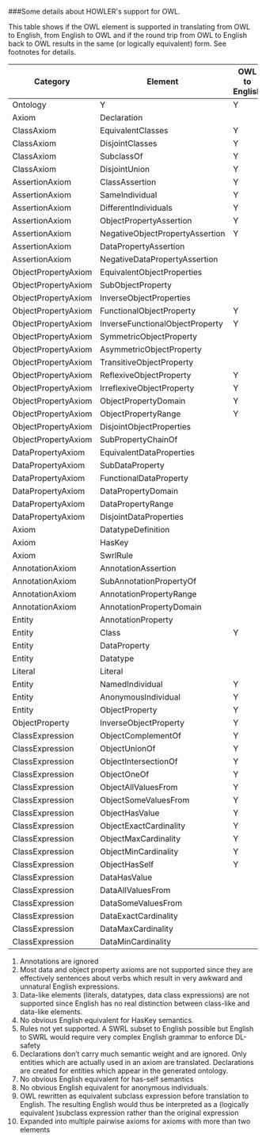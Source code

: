 
###Some details about HOWLER's support for OWL.


This table shows if the OWL element is supported in translating from OWL to English, from English to OWL and if the round trip from OWL to English back to OWL results in the same (or logically equivalent) form. See footnotes for details.

 

Category|Element|OWL to English|English to OWL|Round trip Equivalent|Foot Notes
--------|-------|--------------|--------------|-----------|-----
 |Ontology|Y|Y|Y|
Axiom|Declaration||Y||6
ClassAxiom|EquivalentClasses|Y|Y|Y|10
ClassAxiom|DisjointClasses|Y|Y|Y|10
ClassAxiom|SubclassOf|Y|Y|Y|
ClassAxiom|DisjointUnion|Y|Y|Y|
AssertionAxiom|ClassAssertion|Y|Y|Y|
AssertionAxiom|SameIndividual|Y|Y|Y|10
AssertionAxiom|DifferentIndividuals|Y|Y|Y|10
AssertionAxiom|ObjectPropertyAssertion|Y|Y|Y|
AssertionAxiom|NegativeObjectPropertyAssertion|Y|Y|Y|
AssertionAxiom|DataPropertyAssertion||||3
AssertionAxiom|NegativeDataPropertyAssertion||||3
ObjectPropertyAxiom|EquivalentObjectProperties||||2
ObjectPropertyAxiom|SubObjectProperty||||2
ObjectPropertyAxiom|InverseObjectProperties||Y||2
ObjectPropertyAxiom|FunctionalObjectProperty|Y|||2,9
ObjectPropertyAxiom|InverseFunctionalObjectProperty|Y|||2,9
ObjectPropertyAxiom|SymmetricObjectProperty||||2
ObjectPropertyAxiom|AsymmetricObjectProperty||||2
ObjectPropertyAxiom|TransitiveObjectProperty||||2
ObjectPropertyAxiom|ReflexiveObjectProperty|Y||Y|2,9
ObjectPropertyAxiom|IrreflexiveObjectProperty|Y||Y|2,9
ObjectPropertyAxiom|ObjectPropertyDomain|Y||Y|2,9
ObjectPropertyAxiom|ObjectPropertyRange|Y||Y|2,9
ObjectPropertyAxiom|DisjointObjectProperties||||2
ObjectPropertyAxiom|SubPropertyChainOf||||2
DataPropertyAxiom|EquivalentDataProperties||||2
DataPropertyAxiom|SubDataProperty||||2
DataPropertyAxiom|FunctionalDataProperty||||2
DataPropertyAxiom|DataPropertyDomain||||2
DataPropertyAxiom|DataPropertyRange||||2
DataPropertyAxiom|DisjointDataProperties||||2
Axiom|DatatypeDefinition||||3
Axiom|HasKey||||4
Axiom|SwrlRule||||5
AnnotationAxiom|AnnotationAssertion||||1
AnnotationAxiom|SubAnnotationPropertyOf||||1
AnnotationAxiom|AnnotationPropertyRange||||1
AnnotationAxiom|AnnotationPropertyDomain||||1
Entity|AnnotationProperty||||1
Entity|Class|Y|Y|Y|
Entity|DataProperty||||3
Entity|Datatype||||3
Literal|Literal||||3
Entity|NamedIndividual|Y|Y|Y|
Entity|AnonymousIndividual|Y|||8
Entity|ObjectProperty|Y|Y|Y|
ObjectProperty|InverseObjectProperty |Y|Y|Y|
ClassExpression|ObjectComplementOf|Y|Y|Y|
ClassExpression|ObjectUnionOf|Y|Y|Y|
ClassExpression|ObjectIntersectionOf|Y|Y|Y|
ClassExpression|ObjectOneOf|Y|Y|Y|
ClassExpression|ObjectAllValuesFrom|Y|Y|Y|
ClassExpression|ObjectSomeValuesFrom|Y|Y|Y|
ClassExpression|ObjectHasValue|Y|||
ClassExpression|ObjectExactCardinality|Y|Y|Y|
ClassExpression|ObjectMaxCardinality|Y|Y|Y|
ClassExpression|ObjectMinCardinality|Y|Y|Y|
ClassExpression|ObjectHasSelf|Y|||7
ClassExpression|DataHasValue||||3
ClassExpression|DataAllValuesFrom||||3
ClassExpression|DataSomeValuesFrom||||3
ClassExpression|DataExactCardinality||||3
ClassExpression|DataMaxCardinality||||3
ClassExpression|DataMinCardinality||||3
 
 
1. Annotations are ignored
2. Most data and object property axioms are not supported since they are effectively sentences about verbs which result in very awkward and unnatural English expressions.
3. Data-like elements (literals, datatypes, data class expressions) are not supported since English has no real distinction between class-like and data-like elements.
4. No obvious English equivalent for HasKey semantics.
5. Rules not yet supported. A SWRL subset to English possible but English to SWRL would require very complex English grammar to enforce DL-safety
6. Declarations don’t carry much semantic weight and are ignored. Only entities which are actually used in an axiom are translated. Declarations are created for entities which appear in the generated ontology.
7. No obvious English equivalent for has-self semantics 
8. No obvious English equivalent for anonymous individuals.
9. OWL rewritten as equivalent subclass expression before translation to English. The resulting English would thus be interpreted as a (logically equivalent )subclass expression rather than the original expression
10. Expanded into multiple pairwise axioms for axioms with more than two elements
 
 
 
 